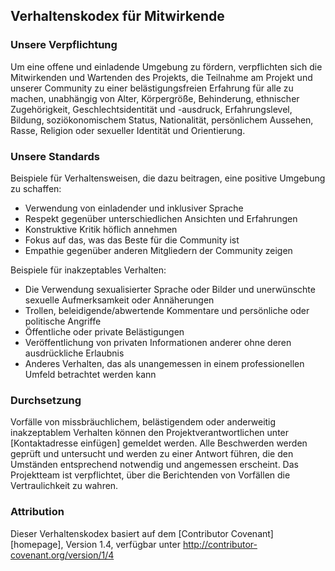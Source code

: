 ## Verhaltenskodex für Mitwirkende

### Unsere Verpflichtung

Um eine offene und einladende Umgebung zu fördern, verpflichten sich die Mitwirkenden und Wartenden des Projekts, die Teilnahme am Projekt und unserer Community zu einer belästigungsfreien Erfahrung für alle zu machen, unabhängig von Alter, Körpergröße, Behinderung, ethnischer Zugehörigkeit, Geschlechtsidentität und -ausdruck, Erfahrungslevel, Bildung, soziökonomischem Status, Nationalität, persönlichem Aussehen, Rasse, Religion oder sexueller Identität und Orientierung.

### Unsere Standards

Beispiele für Verhaltensweisen, die dazu beitragen, eine positive Umgebung zu schaffen:

- Verwendung von einladender und inklusiver Sprache
- Respekt gegenüber unterschiedlichen Ansichten und Erfahrungen
- Konstruktive Kritik höflich annehmen
- Fokus auf das, was das Beste für die Community ist
- Empathie gegenüber anderen Mitgliedern der Community zeigen

Beispiele für inakzeptables Verhalten:

- Die Verwendung sexualisierter Sprache oder Bilder und unerwünschte sexuelle Aufmerksamkeit oder Annäherungen
- Trollen, beleidigende/abwertende Kommentare und persönliche oder politische Angriffe
- Öffentliche oder private Belästigungen
- Veröffentlichung von privaten Informationen anderer ohne deren ausdrückliche Erlaubnis
- Anderes Verhalten, das als unangemessen in einem professionellen Umfeld betrachtet werden kann

### Durchsetzung

Vorfälle von missbräuchlichem, belästigendem oder anderweitig inakzeptablem Verhalten können den Projektverantwortlichen unter [Kontaktadresse einfügen] gemeldet werden. Alle Beschwerden werden geprüft und untersucht und werden zu einer Antwort führen, die den Umständen entsprechend notwendig und angemessen erscheint. Das Projektteam ist verpflichtet, über die Berichtenden von Vorfällen die Vertraulichkeit zu wahren.

### Attribution

Dieser Verhaltenskodex basiert auf dem [Contributor Covenant][homepage], Version 1.4, verfügbar unter http://contributor-covenant.org/version/1/4